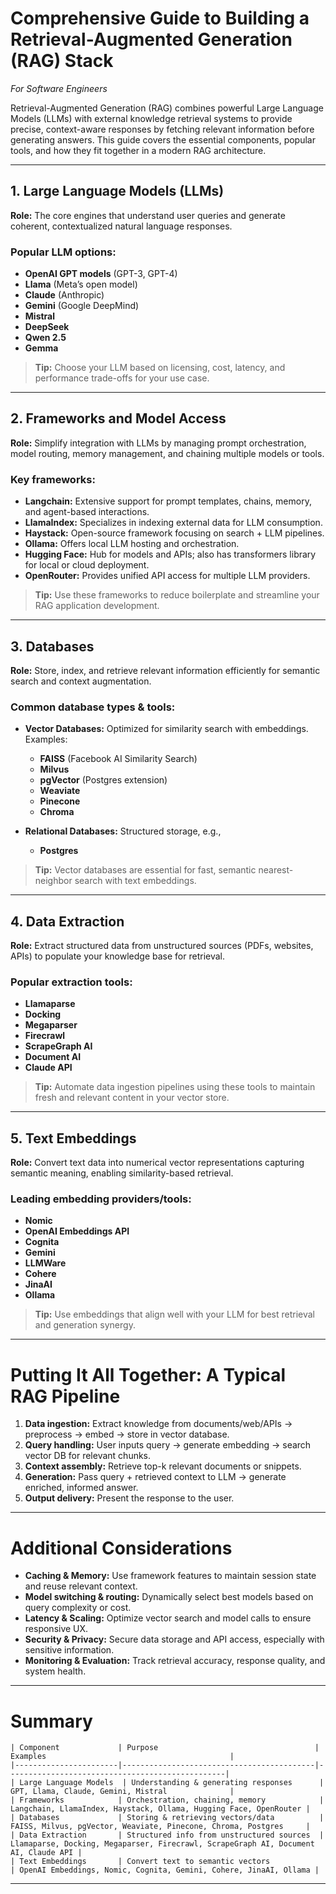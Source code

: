 # Comprehensive Guide to Building a Retrieval-Augmented Generation (RAG) Stack  
*For Software Engineers*

Retrieval-Augmented Generation (RAG) combines powerful Large Language Models (LLMs) with external knowledge retrieval systems to provide precise, context-aware responses by fetching relevant information before generating answers. This guide covers the essential components, popular tools, and how they fit together in a modern RAG architecture.

---

## 1. Large Language Models (LLMs)  
**Role:** The core engines that understand user queries and generate coherent, contextualized natural language responses.

### Popular LLM options:
- **OpenAI GPT models** (GPT-3, GPT-4)
- **Llama** (Meta’s open model)
- **Claude** (Anthropic)
- **Gemini** (Google DeepMind)
- **Mistral**
- **DeepSeek**
- **Qwen 2.5**
- **Gemma**

> **Tip:** Choose your LLM based on licensing, cost, latency, and performance trade-offs for your use case.

---

## 2. Frameworks and Model Access  
**Role:** Simplify integration with LLMs by managing prompt orchestration, model routing, memory management, and chaining multiple models or tools.

### Key frameworks:
- **Langchain:** Extensive support for prompt templates, chains, memory, and agent-based interactions.
- **LlamaIndex:** Specializes in indexing external data for LLM consumption.
- **Haystack:** Open-source framework focusing on search + LLM pipelines.
- **Ollama:** Offers local LLM hosting and orchestration.
- **Hugging Face:** Hub for models and APIs; also has transformers library for local or cloud deployment.
- **OpenRouter:** Provides unified API access for multiple LLM providers.

> **Tip:** Use these frameworks to reduce boilerplate and streamline your RAG application development.

---

## 3. Databases  
**Role:** Store, index, and retrieve relevant information efficiently for semantic search and context augmentation.

### Common database types & tools:
- **Vector Databases:** Optimized for similarity search with embeddings.  
  Examples:  
  - **FAISS** (Facebook AI Similarity Search)  
  - **Milvus**  
  - **pgVector** (Postgres extension)  
  - **Weaviate**  
  - **Pinecone**  
  - **Chroma**
  
- **Relational Databases:** Structured storage, e.g.,  
  - **Postgres**

> **Tip:** Vector databases are essential for fast, semantic nearest-neighbor search with text embeddings.

---

## 4. Data Extraction  
**Role:** Extract structured data from unstructured sources (PDFs, websites, APIs) to populate your knowledge base for retrieval.

### Popular extraction tools:
- **Llamaparse**  
- **Docking**  
- **Megaparser**  
- **Firecrawl**  
- **ScrapeGraph AI**  
- **Document AI**  
- **Claude API**

> **Tip:** Automate data ingestion pipelines using these tools to maintain fresh and relevant content in your vector store.

---

## 5. Text Embeddings  
**Role:** Convert text data into numerical vector representations capturing semantic meaning, enabling similarity-based retrieval.

### Leading embedding providers/tools:
- **Nomic**  
- **OpenAI Embeddings API**  
- **Cognita**  
- **Gemini**  
- **LLMWare**  
- **Cohere**  
- **JinaAI**  
- **Ollama**

> **Tip:** Use embeddings that align well with your LLM for best retrieval and generation synergy.

---

# Putting It All Together: A Typical RAG Pipeline

1. **Data ingestion:** Extract knowledge from documents/web/APIs → preprocess → embed → store in vector database.
2. **Query handling:** User inputs query → generate embedding → search vector DB for relevant chunks.
3. **Context assembly:** Retrieve top-k relevant documents or snippets.
4. **Generation:** Pass query + retrieved context to LLM → generate enriched, informed answer.
5. **Output delivery:** Present the response to the user.

---

# Additional Considerations

- **Caching & Memory:** Use framework features to maintain session state and reuse relevant context.
- **Model switching & routing:** Dynamically select best models based on query complexity or cost.
- **Latency & Scaling:** Optimize vector search and model calls to ensure responsive UX.
- **Security & Privacy:** Secure data storage and API access, especially with sensitive information.
- **Monitoring & Evaluation:** Track retrieval accuracy, response quality, and system health.

---

# Summary
```
| Component             | Purpose                                   | Examples                                         |
|-----------------------|-------------------------------------------|-------------------------------------------------|
| Large Language Models  | Understanding & generating responses      | GPT, Llama, Claude, Gemini, Mistral              |
| Frameworks            | Orchestration, chaining, memory            | Langchain, LlamaIndex, Haystack, Ollama, Hugging Face, OpenRouter |
| Databases             | Storing & retrieving vectors/data          | FAISS, Milvus, pgVector, Weaviate, Pinecone, Chroma, Postgres     |
| Data Extraction       | Structured info from unstructured sources  | Llamaparse, Docking, Megaparser, Firecrawl, ScrapeGraph AI, Document AI, Claude API |
| Text Embeddings       | Convert text to semantic vectors            | OpenAI Embeddings, Nomic, Cognita, Gemini, Cohere, JinaAI, Ollama |
```
---